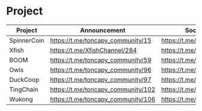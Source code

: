 # Project

<table><thead><tr><th width="175">Project</th><th width="310">Announcement</th><th>Social Media</th></tr></thead><tbody><tr><td>SpinnerCoin </td><td><a href="https://t.me/toncapy_community/15">https://t.me/toncapy_community/15</a></td><td><a href="https://t.me/spinnercoin">https://t.me/spinnercoin</a></td></tr><tr><td>Xfish</td><td><a href="https://t.me/XfishChannel/284">https://t.me/XfishChannel/284</a></td><td><a href="https://t.me/XfishChannel">https://t.me/XfishChannel</a></td></tr><tr><td>BOOM</td><td><a href="https://t.me/toncapy_community/59">https://t.me/toncapy_community/59</a></td><td><a href="https://t.me/boomloudcoin">https://t.me/boomloudcoin</a></td></tr><tr><td>Owls</td><td><a href="https://t.me/toncapy_community/96">https://t.me/toncapy_community/96</a></td><td><a href="https://t.me/OwlsOnTon">https://t.me/OwlsOnTon</a></td></tr><tr><td>DuckCoop</td><td><a href="https://t.me/toncapy_community/97">https://t.me/toncapy_community/97</a></td><td><a href="https://t.me/duckcoopchannel">https://t.me/duckcoopchannel</a></td></tr><tr><td>TingChain</td><td><a href="https://t.me/toncapy_community/102">https://t.me/toncapy_community/102</a></td><td><a href="https://t.me/TingChain">https://t.me/TingChain</a></td></tr><tr><td>Wukong </td><td><a href="https://t.me/toncapy_community/106">https://t.me/toncapy_community/106</a></td><td><a href="https://t.me/Wukongcm">https://t.me/Wukongcm</a></td></tr></tbody></table>
